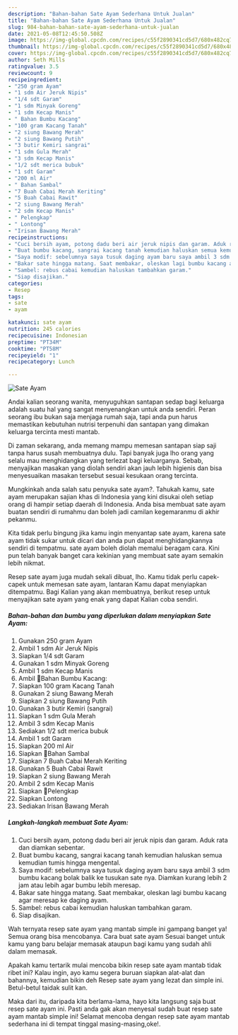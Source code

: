 ```yaml
---
description: "Bahan-bahan Sate Ayam Sederhana Untuk Jualan"
title: "Bahan-bahan Sate Ayam Sederhana Untuk Jualan"
slug: 984-bahan-bahan-sate-ayam-sederhana-untuk-jualan
date: 2021-05-08T12:45:50.508Z
image: https://img-global.cpcdn.com/recipes/c55f2890341cd5d7/680x482cq70/sate-ayam-foto-resep-utama.jpg
thumbnail: https://img-global.cpcdn.com/recipes/c55f2890341cd5d7/680x482cq70/sate-ayam-foto-resep-utama.jpg
cover: https://img-global.cpcdn.com/recipes/c55f2890341cd5d7/680x482cq70/sate-ayam-foto-resep-utama.jpg
author: Seth Mills
ratingvalue: 3.5
reviewcount: 9
recipeingredient:
- "250 gram Ayam"
- "1 sdm Air Jeruk Nipis"
- "1/4 sdt Garam"
- "1 sdm Minyak Goreng"
- "1 sdm Kecap Manis"
- " Bahan Bumbu Kacang"
- "100 gram Kacang Tanah"
- "2 siung Bawang Merah"
- "2 siung Bawang Putih"
- "3 butir Kemiri sangrai"
- "1 sdm Gula Merah"
- "3 sdm Kecap Manis"
- "1/2 sdt merica bubuk"
- "1 sdt Garam"
- "200 ml Air"
- " Bahan Sambal"
- "7 Buah Cabai Merah Keriting"
- "5 Buah Cabai Rawit"
- "2 siung Bawang Merah"
- "2 sdm Kecap Manis"
- " Pelengkap"
- " Lontong"
- "Irisan Bawang Merah"
recipeinstructions:
- "Cuci bersih ayam, potong dadu beri air jeruk nipis dan garam. Aduk rata dan diamkan sebentar."
- "Buat bumbu kacang, sangrai kacang tanah kemudian haluskan semua kemudian tumis hingga mengental."
- "Saya modif: sebelumnya saya tusuk daging ayam baru saya ambil 3 sdm bumbu kacang bolak balik ke tusukan sate nya. Diamkan kurang lebih 2 jam atau lebih agar bumbu lebih meresap."
- "Bakar sate hingga matang. Saat membakar, oleskan lagi bumbu kacang agar meresap ke daging ayam."
- "Sambel: rebus cabai kemudian haluskan tambahkan garam."
- "Siap disajikan."
categories:
- Resep
tags:
- sate
- ayam

katakunci: sate ayam 
nutrition: 245 calories
recipecuisine: Indonesian
preptime: "PT34M"
cooktime: "PT58M"
recipeyield: "1"
recipecategory: Lunch

---
```



![Sate Ayam](https://img-global.cpcdn.com/recipes/c55f2890341cd5d7/680x482cq70/sate-ayam-foto-resep-utama.jpg)

Andai kalian seorang wanita, menyuguhkan santapan sedap bagi keluarga adalah suatu hal yang sangat menyenangkan untuk anda sendiri. Peran seorang ibu bukan saja menjaga rumah saja, tapi anda pun harus memastikan kebutuhan nutrisi terpenuhi dan santapan yang dimakan keluarga tercinta mesti mantab.

Di zaman  sekarang, anda memang mampu memesan santapan siap saji tanpa harus susah membuatnya dulu. Tapi banyak juga lho orang yang selalu mau menghidangkan yang terlezat bagi keluarganya. Sebab, menyajikan masakan yang diolah sendiri akan jauh lebih higienis dan bisa menyesuaikan masakan tersebut sesuai kesukaan orang tercinta. 



Mungkinkah anda salah satu penyuka sate ayam?. Tahukah kamu, sate ayam merupakan sajian khas di Indonesia yang kini disukai oleh setiap orang di hampir setiap daerah di Indonesia. Anda bisa membuat sate ayam buatan sendiri di rumahmu dan boleh jadi camilan kegemaranmu di akhir pekanmu.

Kita tidak perlu bingung jika kamu ingin menyantap sate ayam, karena sate ayam tidak sukar untuk dicari dan anda pun dapat menghidangkannya sendiri di tempatmu. sate ayam boleh diolah memalui beragam cara. Kini pun telah banyak banget cara kekinian yang membuat sate ayam semakin lebih nikmat.

Resep sate ayam juga mudah sekali dibuat, lho. Kamu tidak perlu capek-capek untuk memesan sate ayam, lantaran Kamu dapat menyiapkan ditempatmu. Bagi Kalian yang akan membuatnya, berikut resep untuk menyajikan sate ayam yang enak yang dapat Kalian coba sendiri.

<!--inarticleads1-->

##### Bahan-bahan dan bumbu yang diperlukan dalam menyiapkan Sate Ayam:

1. Gunakan 250 gram Ayam
1. Ambil 1 sdm Air Jeruk Nipis
1. Siapkan 1/4 sdt Garam
1. Gunakan 1 sdm Minyak Goreng
1. Ambil 1 sdm Kecap Manis
1. Ambil  🍲Bahan Bumbu Kacang:
1. Siapkan 100 gram Kacang Tanah
1. Gunakan 2 siung Bawang Merah
1. Siapkan 2 siung Bawang Putih
1. Gunakan 3 butir Kemiri (sangrai)
1. Siapkan 1 sdm Gula Merah
1. Ambil 3 sdm Kecap Manis
1. Sediakan 1/2 sdt merica bubuk
1. Ambil 1 sdt Garam
1. Siapkan 200 ml Air
1. Siapkan  🍲Bahan Sambal
1. Siapkan 7 Buah Cabai Merah Keriting
1. Gunakan 5 Buah Cabai Rawit
1. Siapkan 2 siung Bawang Merah
1. Ambil 2 sdm Kecap Manis
1. Siapkan  🍲Pelengkap
1. Siapkan  Lontong
1. Sediakan Irisan Bawang Merah




<!--inarticleads2-->

##### Langkah-langkah membuat Sate Ayam:

1. Cuci bersih ayam, potong dadu beri air jeruk nipis dan garam. Aduk rata dan diamkan sebentar.
1. Buat bumbu kacang, sangrai kacang tanah kemudian haluskan semua kemudian tumis hingga mengental.
1. Saya modif: sebelumnya saya tusuk daging ayam baru saya ambil 3 sdm bumbu kacang bolak balik ke tusukan sate nya. Diamkan kurang lebih 2 jam atau lebih agar bumbu lebih meresap.
1. Bakar sate hingga matang. Saat membakar, oleskan lagi bumbu kacang agar meresap ke daging ayam.
1. Sambel: rebus cabai kemudian haluskan tambahkan garam.
1. Siap disajikan.




Wah ternyata resep sate ayam yang mantab simple ini gampang banget ya! Semua orang bisa mencobanya. Cara buat sate ayam Sesuai banget untuk kamu yang baru belajar memasak ataupun bagi kamu yang sudah ahli dalam memasak.

Apakah kamu tertarik mulai mencoba bikin resep sate ayam mantab tidak ribet ini? Kalau ingin, ayo kamu segera buruan siapkan alat-alat dan bahannya, kemudian bikin deh Resep sate ayam yang lezat dan simple ini. Betul-betul taidak sulit kan. 

Maka dari itu, daripada kita berlama-lama, hayo kita langsung saja buat resep sate ayam ini. Pasti anda gak akan menyesal sudah buat resep sate ayam mantab simple ini! Selamat mencoba dengan resep sate ayam mantab sederhana ini di tempat tinggal masing-masing,oke!.

